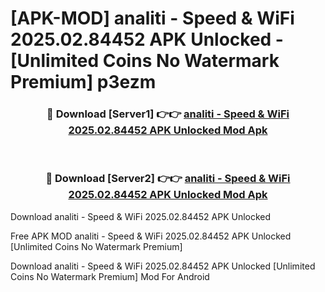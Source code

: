 # [APK-MOD] analiti - Speed & WiFi 2025.02.84452 APK Unlocked - [Unlimited Coins No Watermark Premium] p3ezm



<div align="center">
<h3>🔴 Download [Server1] 👉👉 <a href="https://momento.my/?title=analiti_-_Speed_&_WiFi_2025.02.84452_APK_Unlocked">analiti - Speed & WiFi 2025.02.84452 APK Unlocked Mod Apk</a></h3><br>

<h3>🔴 Download [Server2] 👉👉 <a href="https://momento.my/?title=analiti_-_Speed_&_WiFi_2025.02.84452_APK_Unlocked">analiti - Speed & WiFi 2025.02.84452 APK Unlocked Mod Apk</a></h3>
</div>



Download analiti - Speed & WiFi 2025.02.84452 APK Unlocked 

Free APK MOD analiti - Speed & WiFi 2025.02.84452 APK Unlocked [Unlimited Coins No Watermark Premium]

Download analiti - Speed & WiFi 2025.02.84452 APK Unlocked [Unlimited Coins No Watermark Premium] Mod For Android
